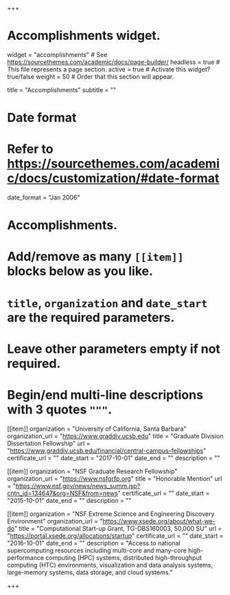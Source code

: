 +++
# Accomplishments widget.
widget = "accomplishments"  # See https://sourcethemes.com/academic/docs/page-builder/
headless = true  # This file represents a page section.
active = true  # Activate this widget? true/false
weight = 50  # Order that this section will appear.

title = "Accomplishments"
subtitle = ""

# Date format
#   Refer to https://sourcethemes.com/academic/docs/customization/#date-format
date_format = "Jan 2006"

# Accomplishments.
#   Add/remove as many `[[item]]` blocks below as you like.
#   `title`, `organization` and `date_start` are the required parameters.
#   Leave other parameters empty if not required.
#   Begin/end multi-line descriptions with 3 quotes `"""`.

[[item]]
  organization = "University of California, Santa Barbara"
  organization_url = "https://www.graddiv.ucsb.edu"
  title = "Graduate Division Dissertation Fellowship"
  url = "https://www.graddiv.ucsb.edu/financial/central-campus-fellowships"
  certificate_url = ""
  date_start = "2017-10-01"
  date_end = ""
  description = ""
  
[[item]]
  organization = "NSF Graduate Research Fellowship"
  organization_url = "https://www.nsfgrfp.org"
  title = "Honorable Mention"
  url = "https://www.nsf.gov/news/news_summ.jsp?cntn_id=134647&org=NSF&from=news"
  certificate_url = ""
  date_start = "2015-10-01"
  date_end = ""
  description = ""
  
[[item]]
  organization = "NSF Extreme Science and Engineering Discovery Environment"
  organization_url = "https://www.xsede.org/about/what-we-do"
  title = "Computational Start-up Grant, TG-DBS160003, 50,000 SU"
  url = "https://portal.xsede.org/allocations/startup"
  certificate_url = ""
  date_start = "2016-10-01"
  date_end = ""
  description = "Access to national supercomputing resources including multi-core and many-core high-performance computing (HPC) systems, distributed high-throughput computing (HTC) environments, visualization and data analysis systems, large-memory systems, data storage, and cloud systems."


+++
